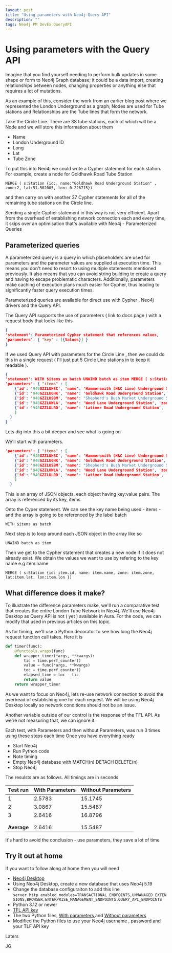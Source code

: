 ```yaml
---
layout: post
title: "Using parameters with Neo4j Query API"
description: ""
tags: Neo4j PM DevEx QueryAPI
---
```


# Using parameters with the Query API

Imagine that you find yourself needing to perform bulk updates in some shape or form to Neo4j Graph database; it could be a data import, creating relationships between nodes, changing properties or anything else that requires a lot of mutations.

As an example of this, consider the work from an earlier blog post where we represented the London Underground as a graph; Nodes are used for Tube stations and Relationships are the Tube lines that form the network.  

Take the Circle Line. There are 38 tube stations, each of which will be a Node and we will store this information about them

- Name
- London Underground ID
- Long
- Lat
- Tube Zone

To put this into Neo4j we could write a Cypher statement for each station. For example, create a node for Goldhawk Road Tube Station

```TEXT
MERGE ( s:Station {id:, name:"Goldhawk Road Underground Station" , zone:2, lat:51.502005, lon:-0.226715})
```

and then carry on with another 37 Cypher statements for all of the remaining tube stations on the Circle line.

Sending a single Cypher statement in this way is not very efficient. Apart from the overhead of establishing network connection each and every time, it skips over an optimisation that's available with Neo4j - Parameterized Queries


## Parameterized queries

A parameterized query is a query in which placeholders are used for parameters and the parameter values are supplied at execution time. This means you don't need to resort to using multiple statements mentioned previously.  It also means that you can avoid string building to create a query and having to escape problematic characters. Additionally, parameters make caching of execution plans much easier for Cypher, thus leading to significantly faster query execution times.

Parameterized queries are available for direct use with Cypher , Neo4j drivers and the Query API.

The Query API supports the use of parameters ( link to docs page ) with a request body that looks like this

```JSON
{
'statement': Parameterized Cypher statement that references values,
'parameters': { "key" : [{Values}] }
}
```

If we used Query API with parameters for the Circle Line , then we could do this in a single request ( I'll just put 5 Circle Line stations in to keep it readable ).

```JSON
{
'statement':'WITH $items as batch UNWIND batch as item MERGE ( s:Station {id: item.id, name: item.name, zone: item.zone, lat:item.lat, lon:item.lon }),
'parameters': { "items" : [
    {'id': '940GZZLUHSC', 'name': 'Hammersmith (H&C Line) Underground Station', 'zone': '2', 'lat': 51.49339, 'lon': -0.225033},
    {'id': '940GZZLUGHK', 'name': 'Goldhawk Road Underground Station', 'zone': '2', 'lat': 51.502005, 'lon': -0.226715},
    {'id': '940GZZLUSBM', 'name': "Shepherd's Bush Market Underground Station", 'zone': '2', 'lat': 51.505579, 'lon': -0.226375},
    {'id': '940GZZLUWLA', 'name': 'Wood Lane Underground Station', 'zone': '2', 'lat': 51.509669, 'lon': -0.22453}, 
    {'id': '940GZZLULRD', 'name': 'Latimer Road Underground Station', 'zone': '2', 'lat': 51.513389, 'lon': -0.217799}
    ]
  }
}
```

Lets dig into this a bit deeper and see what is going on

We'll start with parameters.  

```JSON
'parameters': { "items" : [
    {'id': '940GZZLUHSC', 'name': 'Hammersmith (H&C Line) Underground Station', 'zone': '2', 'lat': 51.49339, 'lon': -0.225033},
    {'id': '940GZZLUGHK', 'name': 'Goldhawk Road Underground Station', 'zone': '2', 'lat': 51.502005, 'lon': -0.226715},
    {'id': '940GZZLUSBM', 'name': "Shepherd's Bush Market Underground Station", 'zone': '2', 'lat': 51.505579, 'lon': -0.226375},
    {'id': '940GZZLUWLA', 'name': 'Wood Lane Underground Station', 'zone': '2', 'lat': 51.509669, 'lon': -0.22453}, 
    {'id': '940GZZLULRD', 'name': 'Latimer Road Underground Station', 'zone': '2', 'lat': 51.513389, 'lon': -0.217799}
    ]
  }
```

This is an array of JSON objects, each object having key:value pairs. The array is referenced by its key, items

Onto the Cyper statement.  We can see the key name being used - items - and the array is going to be referenced by the label batch

```TEXT
WITH $items as batch
```

Next step is to loop around each JSON object in the array like so

```TEXT
UNWIND batch as item
```
 
Then we get to the Cypher statement that creates a new node if it does not already exist.  We obtain the values we want to use by refering to the key name e.g item.name

```TEXT
MERGE ( s:Station {id: item.id, name: item.name, zone: item.zone, lat:item.lat, lon:item.lon })
```

## What difference does it make?

To illustrate the difference parameters make, we'll run a comparative test that creates the entire London Tube Network in Neo4j.  We'll use Neo4j Desktop as Query APi is not ( yet ) available in Aura.  For the code, we can modify that used in previous articles on this topic.

As for timing, we'll use a Python decorator to see how long the Neo4j request function call takes.  Here it is

```PYTHON
def timer(func):
    @functools.wraps(func)
    def wrapper_timer(*args, **kwargs):
        tic = time.perf_counter()
        value = func(*args, **kwargs)
        toc = time.perf_counter()
        elapsed_time = toc - tic
        return value
    return wrapper_timer
```

As we want to focus on Neo4j, lets re-use network connection to avoid the overhead of establishing one for each request.  We will be using Neo4j Desktop locally so network conditions should not be an issue.  

Another variable outside of our control is the response of the TFL API.  As we're not measuring that, we can ignore it.

Each test, with Parameters and then without Parameters, was run 3 times using these steps each time
Once you have everything ready
- Start Neo4j
- Run Python code
- Note timing
- Empty Neo4j database with MATCH(n) DETACH DELETE(n)
- Stop Neo4j

The resulsts are as follows.  All timings are in seconds

| Test run | With Parameters    | Without Parameters |
| -------- | ------- | ------- |
| 1  | 2.5783 | 15.1745 |
| 2 | 3.0867  | 15.5487|
| 3    | 2.6416 | 16.8796 |
|    |  |   |
|    |  |   |
| **Average**   | 2.6416 |  15.5487 |

It's hard to avoid the conclusion - use parameters, they save a lot of time

## Try it out at home
If you want to follow along at home then you will need
- [Neo4j Desktop ](https://neo4j.com/download/)
- Using Neo4j Desktop, create a new database that uses Neo4j 5.19
- Change the database configuraiton to add this line 
```server.http_enabled_modules=TRANSACTIONAL_ENDPOINTS,UNMANAGED_EXTENSIONS,BROWSER,ENTERPRISE_MANAGEMENT_ENDPOINTS,QUERY_API_ENDPOINTS```
- Python 3.12 or newer
- [TFL API key](https://api.tfl.gov.uk)
- The two Python files,  [With parameters ](/code/2024-04-26-withParameters_code.py) and [Without parameters ](/code/2024-04-26-withoutParameters_code.py)
- Modified the Python files to use your Neo4j username , password and your TLF API key











Laters

JG

